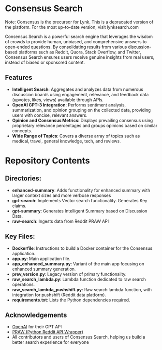 # Consensus Search

Note: Consensus is the precursor for Lynk. This is a depracated version of the platform. For the most up-to-date version, visit lynksearch.com

Consensus Search is a powerful search engine that leverages the wisdom of crowds to provide human, unbiased, and comprehensive answers to open-ended questions. By consolidating results from various discussion-based platforms such as Reddit, Quora, Stack Overflow, and Twitter, Consensus Search ensures users receive genuine insights from real users, instead of biased or sponsored content.

## Features

- **Intelligent Search**: Aggregates and analyzes data from numerous discussion boards using engagement, relevance, and feedback data (upvotes, likes, views) available through APIs.
- **OpenAI GPT-3 Integration**: Performs sentiment analysis, summarization, and opinion grouping on the collected data, providing users with concise, relevant answers.
- **Opinion and Consensus Metrics**: Displays prevailing consensus using proprietary relevance percentages and groups opinions based on similar concepts.
- **Wide Range of Topics**: Covers a diverse array of topics such as medical, travel, general knowledge, tech, and reviews.

# Repository Contents

## Directories:
- **enhanced-summary**: Adds functionality for enhanced summary with larger context sizes and more verbose responses
- **gpt-search**: Implements Vector search functionality. Generates Key claims. 
- **gpt-summary**: Generates Intelligent Summary based on Discussion Data. 
- **raw-search**: Ingests data from Reddit PRAW API 

## Key Files:
- **Dockerfile**: Instructions to build a Docker container for the Consensus application.
- **app.py**: Main application file.
- **app_enhanced_summary.py**: Variant of the main app focusing on enhanced summary generation.
- **prev_version.py**: Legacy version of primary functionality.
- **raw_search_lambda.py**: Lambda function dedicated to raw search operations.
- **raw_search_lambda_pushshift.py**: Raw search lambda function, with integration for pushshift (Reddit data platform).
- **requirements.txt**: Lists the Python dependencies required.




## Acknowledgements

- [OpenAI](https://www.openai.com/) for their GPT API
- [PRAW (Python Reddit API Wrapper)](https://praw.readthedocs.io/)
- All contributors and users of Consensus Search, helping us build a better search experience for everyone

